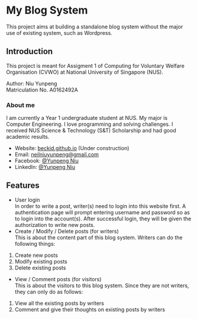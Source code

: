 # My Blog System
This project aims at building a standalone blog system without the major use of existing system, such as Wordpress.

## Introduction
This project is meant for Assigment 1 of Computing for Voluntary Welfare Organisation (CVWO) at National University of Singapore (NUS).

Author: Niu Yunpeng<br>
Matriculation No. A0162492A

### About me
I am currently a Year 1 undergraduate student at NUS. My major is Computer Engineering. I love programming and solving challenges. I received NUS Science & Technology (S&T) Scholarship and had good academic results.

- Website: [beckid.github.io](https://beckid.github.io/) (Under construction)
- Email: neilniuyunpeng@gmail.com
- Facebook: [@Yunpeng Niu](https://www.facebook.com/NeilNiuYunpeng)
- LinkedIn: [@Yunpeng Niu](https://www.linkedin.com/in/yunpeng-niu)

## Features
- User login<br>
In order to write a post, writer(s) need to login into this website first. A authentication page will prompt entering username and password so as to login into the account(s). After successful login, they will be given the authorization to write new posts.
- Create / Modify / Delete posts (for writers)<br>
This is about the content part of this blog system. Writers can do the following things:
1. Create new posts
2. Modify existing posts
3. Delete existing posts
- View / Comment posts (for visitors)<br>
This is about the visitors to this blog system. Since they are not writers, they can only do as follows:
1. View all the existing posts by writers
2. Comment and give their thoughts on existing posts by writers
